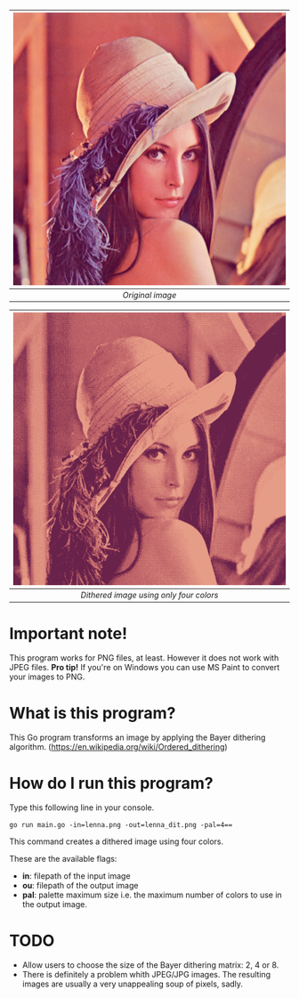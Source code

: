 | ![Original image](lenna.png) | 
|:--:| 
| *Original image* |

| ![Dithered image](lenna_dit.png) | 
|:--:| 
| *Dithered image using only four colors* |

# Important note!
This program works for PNG files, at least. However it does not work with JPEG files.
**Pro tip!** If you're on Windows you can use MS Paint to convert your images to PNG.

# What is this program?
This Go program transforms an image by applying the Bayer dithering algorithm. (https://en.wikipedia.org/wiki/Ordered_dithering)

# How do I run this program?
Type this following line in your console.

```
go run main.go -in=lenna.png -out=lenna_dit.png -pal=4==
```

This command creates a dithered image using four colors.

These are the available flags:
- **in**:   filepath of the input image
- **ou**:  filepath of the output image
- **pal**:  palette maximum size i.e. the maximum number of colors to use in the output image.

# TODO
 - Allow users to choose the size of the Bayer dithering matrix: 2, 4 or 8.
 - There is definitely a problem whith JPEG/JPG images. The resulting images are usually a very unappealing soup of pixels, sadly.